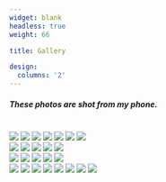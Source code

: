 ```yaml
---
widget: blank
headless: true
weight: 66

title: Gallery

design:
  columns: '2'
---
```

<h5>These photos are shot from my phone.</h5><br>

<div class="row">
  <div class="column">
    <img src="https://res.cloudinary.com/prakhargurunani/image/upload/v1638554641/IMG_20210601_204745.jpg">
    <img src="https://res.cloudinary.com/prakhargurunani/image/upload/v1638554640/IMG_20210601_205755_468.jpg">
    <img src="https://res.cloudinary.com/prakhargurunani/image/upload/v1638554639/IMG_20210601_201311_900.jpg">
    <img src="https://res.cloudinary.com/prakhargurunani/image/upload/v1638554638/IMG_20211106_201315.jpg">
    <img src="https://res.cloudinary.com/prakhargurunani/image/upload/v1638554638/7671e83d-7620-42bf-b274-2fb0c169fd3d.jpg">
    <img src="https://res.cloudinary.com/prakhargurunani/image/upload/v1646190143/IMG_20220301_093953.jpg">
    <img src="https://res.cloudinary.com/prakhargurunani/image/upload/v1646190128/IMG_20220301_175845.jpg">
  </div>
  <div class="column">
    <img src="https://res.cloudinary.com/prakhargurunani/image/upload/v1638554638/IMG_20211105_201546.jpg">
    <img src="https://res.cloudinary.com/prakhargurunani/image/upload/v1638554640/IMG_20210601_205043_346.jpg">
    <img src="https://res.cloudinary.com/prakhargurunani/image/upload/v1638554639/IMG_20211015_001800.jpg">
    <img src="https://res.cloudinary.com/prakhargurunani/image/upload/v1646189864/IMG_20220301_185239.jpg">
    <img src="https://res.cloudinary.com/prakhargurunani/image/upload/v1646189946/IMG_20220301_175430.jpg">
  </div>
  <div class="column">
    <img src="https://res.cloudinary.com/prakhargurunani/image/upload/v1638554640/IMG_20210626_211613.jpg">
    <img src="https://res.cloudinary.com/prakhargurunani/image/upload/v1638554639/IMG_20210601_201005_402.jpg">
    <img src="https://res.cloudinary.com/prakhargurunani/image/upload/v1638554639/IMG_20211202_102218.jpg">
    <img src="https://res.cloudinary.com/prakhargurunani/image/upload/v1640196130/IMG_20211220_204145.jpg">
    <img src="https://res.cloudinary.com/prakhargurunani/image/upload/v1646189997/IMG_20220301_185733.jpg">
  </div>
  <div class="column">
    <img src="https://res.cloudinary.com/prakhargurunani/image/upload/v1638554640/IMG_20210601_221226.jpg">
    <img src="https://res.cloudinary.com/prakhargurunani/image/upload/v1638554639/IMG_20210601_205555_107.jpg">
    <img src="https://res.cloudinary.com/prakhargurunani/image/upload/v1638554638/bg9vf0.jpg">
    <img src="https://res.cloudinary.com/prakhargurunani/image/upload/v1638554637/266ce7aa-4f39-43cf-934e-fdd2642b894f.jpg">
    <img src="https://res.cloudinary.com/prakhargurunani/image/upload/v1640196627/IMG_20211222_233611.jpg">
    <img src="https://res.cloudinary.com/prakhargurunani/image/upload/v1640196627/IMG_20211209_192953.jpg">
    <img src="https://res.cloudinary.com/prakhargurunani/image/upload/v1646190231/IMG_20220226_143911181_HDR.jpg">
    <img src="https://res.cloudinary.com/prakhargurunani/image/upload/v1646190111/IMG_20220301_095819.jpg">
  </div>
</div>

<script src="https://utteranc.es/client.js" repo="FirePing32/prakhargurunani.com" issue-term="pathname"
  label="Utterances" theme="dark-blue" crossorigin="anonymous" async>
  </script>
